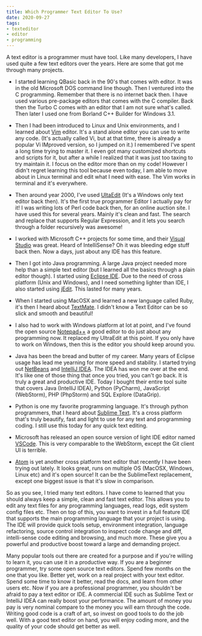 ```yaml
---
title: Which Programmer Text Editor To Use?
date: 2020-09-27
tags:
- texteditor
- editor
- programming
---
```


A text editor is a programmer must have tool. Like many developers, I have used quite a few text editors over the years. Here are some that got me through many projects.

* I started learning QBasic back in the 90's that comes with editor. It was in the old Microsoft DOS command line though. Then I ventured into the C programming. Remember that there is no internet back then. I have used various pre-package editors that comes with the C compiler. Back then the Turbo C comes with an editor that I am not sure what's called. Then later I used one from Borland C++ Builder for Windows 3.1.

* Then I had been introduced to Linux and Unix environments, and I learned about [Vim](https://www.vim.org/) editor. It's a stand alone editor you can use to write any code. (It's actually called Vi, but at that time, there is already a popular Vi IMproved version, so I jumped on it.) I remembered I've spent a long time trying to master it. I even got many customized shortcuts and scripts for it, but after a while I realized that it was just too taxing to try maintain it. I focus on the editor more than on my code! However I didn't regret learning this tool because even today, I am able to move about in Linux terminal and edit what I need with ease. The Vim works in terminal and it's everywhere.

* Then around year 2000, I've used [UltaEdit](https://www.ultraedit.com/) (It's a Windows only text editor back then). It's the first true programmer Editor I actually pay for it! I was writing lots of Perl code back then, for an online auction site. I have used this for several years. Mainly it's clean and fast. The search and replace that supports Regular Expression, and it lets you search through a folder recursively was awesome!

* I worked with Microsoft C++ projects for some time, and their [Visual Studio](https://visualstudio.microsoft.com/) was great. Heard of IntelliSense? Oh it was bleeding edge stuff back then. Now a days, just about any IDE has this feature.

* Then I got into Java programming. A large Java project needed more help than a simple text editor (but I learned all the basics through a plain editor though). I started using [Eclipse IDE](https://www.eclipse.org/). Due to the need of cross platform (Unix and Windows), and I need something lighter than IDE, I also started using [jEdit](http://www.jedit.org/). This lasted for many years.

* When I started using MacOSX and learned a new language called Ruby, it's then I heard about [TextMate](https://macromates.com/). I didn't know a Text Editor can be so slick and smooth and beautiful!

* I also had to work with Windows platform at lot at point, and I've found the open source [Notepad++](https://notepad-plus-plus.org/downloads/) a good editor to do just about any programming now. It replaced my UltraEdit at this point. If you only have to work on Windows, then this is the editor you should keep around you.

* Java has been the bread and butter of my career. Many years of Eclipse usage has lead me  yearning for more speed and stability. I started trying out [NetBeans](https://netbeans.org/) and [IntelliJ IDEA](https://www.jetbrains.com/idea/). The IDEA has won me over at the end. It's like one of those thing that once you tried, you can't go back. It is truly a great and productive IDE. Today I bought their entire tool suite that covers Java (IntelliJ IDEA), Python (PyCharm), JavaScript (WebStorm), PHP (PhpStorm) and SQL Explore (DataGrip).

* Python is one my favorite programming language. It's through python programmers, that I heard about [Sublime Text](https://www.sublimetext.com/). It's a cross platform that's truly beautify, fast and light to use for any text and programming coding. I still use this today for any quick text editing.

* Microsoft has released an open source version of light IDE editor named [VSCode](https://code.visualstudio.com/). This is very comparable to the WebStorm, except the Git client UI is terrible.

* [Atom](https://atom.io/) is yet another cross platform text editor that recently I have been trying out lately. It looks great, runs on multiple OS (MacOSX, Windows, Linux etc) and it's open source! It can be the SublimeText replacement, except one biggest issue is that it's slow in comparison.

So as you see, I tried many text editors. I have come to learned that you should always keep a simple, clean and fast text editor. This allows you to edit any text files for any programming languages, read logs, edit system config files etc. Then on top of this, you want to invest in a full feature IDE that supports the main programming language that your project is using. The IDE will provide quick tools setup, environment integration, language refactoring, source control integration to inspect code change and diff, intelli-sense code editing and browsing, and much more. These give you a powerful and productive boost toward a large and demanding project.

Many popular tools out there are created for a purpose and if you're willing to learn it, you can use it in a productive way. If you are a beginner programmer, try some open source text editors. Spend few months on the one that you like. Better yet, work on a real project with your text editor. Spend some time to know it better, read the docs, and learn from other users etc. Now if you are a professional programmer, you shouldn't be afraid to pay a text editor or IDE. A commercial IDE such as Sublime Text or IntelliJ IDEA can really boost your performance. The amount of money you pay is very nominal compare to the money you will earn through the code. Writing good code is a craft of art, so invest on good tools to do the job well. With a good text editor on hand, you will enjoy coding more, and the quality of your code should get better as well.
